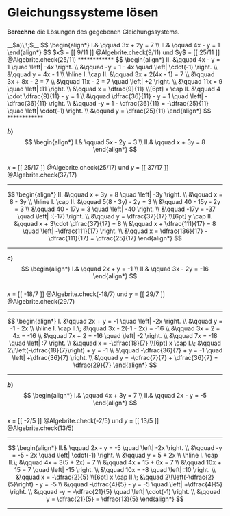 <!--
version:  0.0.1
language: de


@style
main > *:not(:last-child) {
  margin-bottom: 3rem;
}

input {
    text-align: center;
}

.flex-container {
    display: flex;
    flex-wrap: wrap;
    align-items: stretch;
    gap: 20px;
}

.flex-child {
    flex: 1;
    min-width: 350px;
    margin-right: 20px;
}

@media (max-width: 400px) {
    .flex-child {
        flex: 100%;
        margin-right: 0;
    }
}
@end

formula: \carry   \textcolor{red}{\scriptsize #1}
formula: \digit   \rlap{\carry{#1}}\phantom{#2}#2
formula: \permil  \text{‰}

import: https://raw.githubusercontent.com/LiaTemplates/Tikz-Jax/main/README.md

script: https://cdn.jsdelivr.net/gh/LiaTemplates/Tikz-Jax@main/dist/index.js



tags: Gleichungssysteme, mittel, normal, Berechnen

comment: Löse Gleichungssysteme mit rationalen Zahlen.

author: Martin Lommatzsch

-->




# Gleichungssysteme lösen


**Berechne** die Lösungen des gegebenen Gleichungssystems.







<section class="flex-container">
<div class="flex-child">
<!-- data-solution-button="5"-->
__$a)\;\;$__  
$$
\begin{align*}
I.& \qquad 3x + 2y = 7 \\  
II.& \qquad 4x - y = 1  
\end{align*}
$$  
$x$ = [[  9/11  ]] @Algebrite.check(9/11) und  $y$ = [[  25/11  ]] @Algebrite.check(25/11)
************
$$
\begin{align*}
II. &\qquad 4x - y = 1 \quad \left| -4x \right. \\
&\qquad -y = 1 - 4x \quad \left| \cdot(-1) \right. \\
&\qquad y = 4x - 1 \\ \hline
I. \cap II. &\qquad 3x + 2(4x - 1) = 7 \\
&\qquad 3x + 8x - 2 = 7 \\
&\qquad 11x - 2 = 7 \quad \left| +2 \right. \\
&\qquad 11x = 9 \quad \left| :11 \right. \\
&\qquad x = \dfrac{9}{11} \\[6pt]
x \cap II. &\qquad 4 \cdot \dfrac{9}{11} - y = 1 \\
&\qquad \dfrac{36}{11} - y = 1 \quad \left| -\dfrac{36}{11} \right. \\
&\qquad -y = 1 - \dfrac{36}{11} = -\dfrac{25}{11} \quad \left| \cdot(-1) \right. \\
&\qquad y = \dfrac{25}{11}
\end{align*}
$$
************

</div>
<div class="flex-child">



<!-- data-solution-button="5"-->
__$b)\;\;$__  
$$
\begin{align*}
I.& \qquad 5x - 2y = 3 \\  
II.& \qquad x + 3y = 8  
\end{align*}
$$  
$x$ = [[  25/17  ]]  @Algebrite.check(25/17)  und  $y$ = [[  37/17  ]]  @Algebrite.check(37/17)
************
$$
\begin{align*}
II. &\qquad x + 3y = 8 \quad \left| -3y \right. \\
&\qquad x = 8 - 3y \\ \hline
I. \cap II. &\qquad 5(8 - 3y) - 2y = 3 \\
&\qquad 40 - 15y - 2y = 3 \\
&\qquad 40 - 17y = 3 \quad \left| -40 \right. \\
&\qquad -17y = -37 \quad \left| :(-17) \right. \\
&\qquad y = \dfrac{37}{17} \\[6pt]
y \cap II. &\qquad x + 3\cdot \dfrac{37}{17} = 8 \\
&\qquad x + \dfrac{111}{17} = 8 \quad \left| -\dfrac{111}{17} \right. \\
&\qquad x = \dfrac{136}{17} - \dfrac{111}{17} = \dfrac{25}{17}
\end{align*}
$$
************

</div>
<div class="flex-child">

<!-- data-solution-button="5"-->
__$c)\;\;$__  
$$
\begin{align*}
I.& \qquad 2x + y = -1 \\  
II.& \qquad 3x - 2y = -16  
\end{align*}
$$  
$x$ = [[  -18/7  ]]  @Algebrite.check(-18/7) und  $y$ = [[  29/7  ]]   @Algebrite.check(29/7)
************
$$
\begin{align*}
I. &\qquad 2x + y = -1 \quad \left| -2x \right. \\
&\qquad y = -1 - 2x \\ \hline
I. \cap II.\; &\qquad 3x - 2(-1 - 2x) = -16 \\
&\qquad 3x + 2 + 4x = -16 \\
&\qquad 7x + 2 = -16 \quad \left| -2 \right. \\
&\qquad 7x = -18 \quad \left| :7 \right. \\
&\qquad x = -\dfrac{18}{7} \\[6pt]
x \cap I.\; &\qquad 2\!\left(-\dfrac{18}{7}\right) + y = -1 \\
&\qquad -\dfrac{36}{7} + y = -1 \quad \left| +\dfrac{36}{7} \right. \\
&\qquad y = -\dfrac{7}{7} + \dfrac{36}{7} = \dfrac{29}{7}
\end{align*}
$$
************


</div>
<div class="flex-child">

<!-- data-solution-button="5"-->
__$b)\;\;$__  
$$
\begin{align*}
I.& \qquad 4x + 3y = 7 \\  
II.& \qquad 2x - y = -5  
\end{align*}
$$  
$x$ = [[  -2/5  ]]  @Algebrite.check(-2/5) und  $y$ = [[  13/5  ]] @Algebrite.check(13/5)
************
$$
\begin{align*}
II.& \qquad 2x - y = -5 \quad \left| -2x \right. \\
&\qquad -y = -5 - 2x \quad \left| \cdot(-1) \right. \\
&\qquad y = 5 + 2x \\ \hline
I. \cap II.\; &\qquad 4x + 3(5 + 2x) = 7 \\
&\qquad 4x + 15 + 6x = 7 \\
&\qquad 10x + 15 = 7 \quad \left| -15 \right. \\
&\qquad 10x = -8 \quad \left| :10 \right. \\
&\qquad x = -\dfrac{2}{5} \\[6pt]
x \cap II.\; &\qquad 2\!\left(-\dfrac{2}{5}\right) - y = -5 \\
&\qquad -\dfrac{4}{5} - y = -5 \quad \left| +\dfrac{4}{5} \right. \\
&\qquad -y = -\dfrac{21}{5} \quad \left| \cdot(-1) \right. \\
&\qquad y = \dfrac{21}{5} = \dfrac{13}{5}
\end{align*}
$$
************

</div>
</section>






